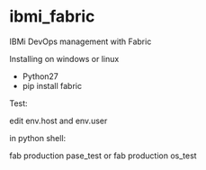 # ibmi_fabric
IBMi DevOps management with Fabric

Installing on windows or linux

- Python27
- pip install fabric

Test: 

edit env.host and env.user

in python shell:

fab production pase_test
or
fab production os_test



